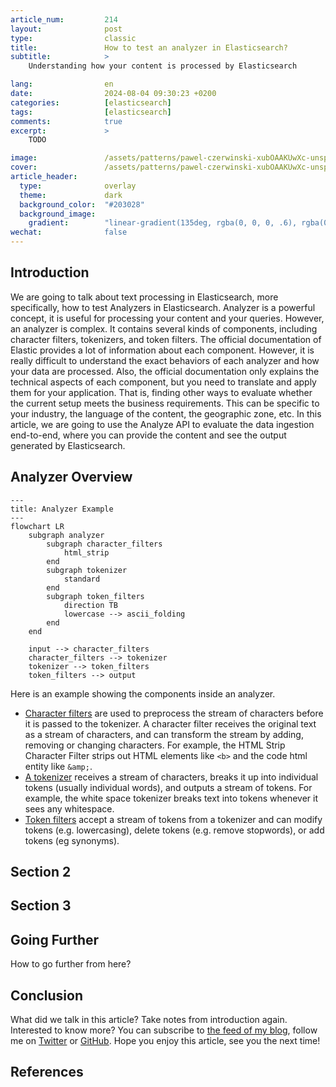 ```yaml
---
article_num:         214
layout:              post
type:                classic
title:               How to test an analyzer in Elasticsearch?
subtitle:            >
    Understanding how your content is processed by Elasticsearch

lang:                en
date:                2024-08-04 09:30:23 +0200
categories:          [elasticsearch]
tags:                [elasticsearch]
comments:            true
excerpt:             >
    TODO

image:               /assets/patterns/pawel-czerwinski-xubOAAKUwXc-unsplash.jpg
cover:               /assets/patterns/pawel-czerwinski-xubOAAKUwXc-unsplash.jpg
article_header:
  type:              overlay
  theme:             dark
  background_color:  "#203028"
  background_image:
    gradient:        "linear-gradient(135deg, rgba(0, 0, 0, .6), rgba(0, 0, 0, .4))"
wechat:              false
---
```


## Introduction

We are going to talk about text processing in Elasticsearch, more specifically, how to test Analyzers in Elasticsearch. Analyzer is a powerful concept, it is useful for processing your content and your queries. However, an analyzer is complex. It contains several kinds of components, including character filters, tokenizers, and token filters. The official documentation of Elastic provides a lot of information about each component. However, it is really difficult to understand the exact behaviors of each analyzer and how your data are processed. Also, the official documentation only explains the technical aspects of each component, but you need to translate and apply them for your application. That is, finding other ways to evaluate whether the current setup meets the business requirements. This can be specific to your industry, the language of the content, the geographic zone, etc. In this article, we are going to use the Analyze API to evaluate the data ingestion end-to-end, where you can provide the content and see the output generated by Elasticsearch.

## Analyzer Overview

```mermaid
---
title: Analyzer Example
---
flowchart LR
    subgraph analyzer
        subgraph character_filters
            html_strip
        end
        subgraph tokenizer
            standard
        end
        subgraph token_filters
            direction TB
            lowercase --> ascii_folding
        end
    end

    input --> character_filters
    character_filters --> tokenizer
    tokenizer --> token_filters
    token_filters --> output
```

Here is an example showing the components inside an analyzer.

* [Character filters](https://www.elastic.co/guide/en/elasticsearch/reference/current/analysis-charfilters.html) are used to preprocess the stream of characters before it is passed to the tokenizer. A character filter receives the original text as a stream of characters, and can transform the stream by adding, removing or changing characters. For example, the HTML Strip Character Filter strips out HTML elements like `<b>` and the code html entity like `&amp;`.
* [A tokenizer](https://www.elastic.co/guide/en/elasticsearch/reference/current/analysis-tokenizers.html) receives a stream of characters, breaks it up into individual tokens (usually individual words), and outputs a stream of tokens. For example, the white space tokenizer breaks text into tokens whenever it sees any whitespace.
* [Token filters](https://www.elastic.co/guide/en/elasticsearch/reference/current/analysis-tokenfilters.html) accept a stream of tokens from a tokenizer and can modify tokens (e.g. lowercasing), delete tokens (e.g. remove stopwords), or add tokens (eg synonyms). 

## Section 2

## Section 3

## Going Further

How to go further from here?

## Conclusion

What did we talk in this article? Take notes from introduction again.
Interested to know more? You can subscribe to [the feed of my blog](/feed.xml), follow me
on [Twitter](https://twitter.com/mincong_h) or
[GitHub](https://github.com/mincong-h/). Hope you enjoy this article, see you the next time!

## References
